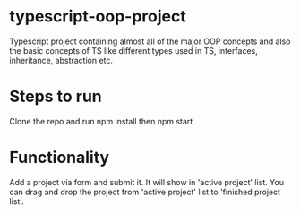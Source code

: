 # typescript-oop-project
Typescript project containing almost all of the major OOP concepts and also the basic concepts of TS like different types used in TS, interfaces, inheritance, abstraction etc.

# Steps to run 
Clone the repo and run npm install then npm start

# Functionality 
Add a project via form and submit it. It will show in 'active project' list. You can drag and drop the project from 'active project' list to 'finished project list'. 
